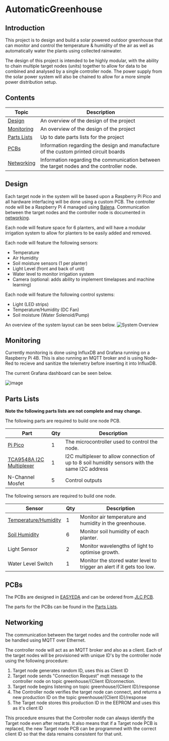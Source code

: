 # AutomaticGreenhouse

## Introduction
This project is to design and build a solar powered outdoor greenhouse that can monitor and control the temperature & humidity of the air as well as automatically water the plants using collected rainwater.

The design of this project is intended to be highly modular, with the ability to chain multiple target nodes (units) together to allow for data to be combined and analysed by a single controller node.  The power supply from the solar power system will also be chained to allow for a more simple power distribution setup.

## Contents
| Topic | Description |
|-------|-------------|
| [Design](#design) | An overview of the design of the project |
| [Monitoring](#monitoring) | An overview of the design of the project |
| [Parts Lists](#parts-lists) | Up to date parts lists for the project |
| [PCBs](#pcbs) | Information regarding the design and manufacture of the custom printed circuit boards |
| [Networking](#networking) | Information regarding the communication between the target nodes and the controller node. |

## Design
Each target node in the system will be based upon a Raspberry Pi Pico and all hardware interfacing will be done using a custom PCB.  The controller node will be a Raspberry Pi 4 managed using [Balena](https://www.balena.io/).  Communication between the target nodes and the controller node is documented in [networking](#networking).

Each node will feature space for 6 planters, and will have a modular irrigation system to allow for planters to be easily added and removed.

Each node will feature the following sensors:
- Temperature
- Air Humidity
- Soil moisture sensors (1 per planter)
- Light Level (front and back of unit)
- Water level to monitor irrigation system
- Camera (optional: adds ability to implement timelapses and machine learning)

Each node will feature the following control systems:
- Light (LED strips)
- Temperature/Humidity (DC Fan)
- Soil moisture (Water Solenoid/Pump)

An overview of the system layout can be seen below.
![System Overview](https://user-images.githubusercontent.com/55364420/171460763-d9bb9312-b48d-41ce-a295-b16fa3d59bd8.jpg)

## Monitoring 

Currently monitoring is done using InfluxDB and Grafana running on a Raspberry Pi 4B.  This is also running an MQTT broker and is using Node-Red to recieve and sanitize the telemetry before inserting it into InfluxDB.

The current Grafana dashboard can be seen below.

![image](https://user-images.githubusercontent.com/55364420/181845879-e49c47cf-70e9-4035-a79b-68ded9f6c500.png)

## Parts Lists

**Note the following parts lists are not complete and may change.**

The following parts are required to build one node PCB.

| Part         | Qty | Description     |
|--------------|-----|-----------------|
| [Pi Pico](https://thepihut.com/products/raspberry-pi-pico)      | 1  |The microcontroller used to control the node. |
| [TCA9548A I2C Multiplexer](https://thepihut.com/products/adafruit-tca9548a-i2c-multiplexer)  | 1  | I2C multiplexer to allow connection of up to 8 soil humidity sensors with the same I2C address  |
| N-Channel Mosfet | 5 | Control outputs |

The following sensors are required to build one node.

| Sensor         | Qty | Description     |
|--------------|-----|-----------------|
| [Temperature/Humidity](https://thepihut.com/products/adafruit-sensiron-sht31-d-temperature-humidity-sensor-breakout) | 1 | Monitor air temperature and humidity in the greenhouse. |
| [Soil Humidity](https://thepihut.com/products/adafruit-stemma-soil-sensor-i2c-capacitive-moisture-sensor-ada4026) | 6 | Monitor soil humidity of each planter. |
| Light Sensor | 2 | Monitor wavelengths of light to optimise growth. |
| Water Level Switch | 1 | Monitor the stored water level to trigger an alert if it gets too low. |

## PCBs
The PCBs are designed in [EASYEDA](https://easyeda.com/) and can be ordered from [JLC PCB](https://jlcpcb.com/).

The parts for the PCBs can be found in the [Parts Lists](#parts-lists).


## Networking
The communication between the target nodes and the controller node will be handled using MQTT over Ethernet.

The controller node will act as an MQTT broker and also as a client.  Each of the target nodes will be provisioned with unique ID's by the controller node using the following procedure:
1. Target node generates random ID, uses this as Client ID
2. Target node sends "Connection Request" mqtt message to the controller node on topic greenhouse/{Client ID/connection.
3. Target node begins listening on topic greenhouse/{Client ID}/response
4. The Controller node verifies the target node can connect, and returns a new production ID on the topic greenhouse/{Client ID}/response
5. The Target node stores this production ID in the EEPROM and uses this as it's client ID

This procedure ensures that the Controller node can always identify the Target node even after restarts.  It also means that if a Target node PCB is replaced, the new Target node PCB can be programmed with the correct client ID so that the data remains consistent for that unit.


